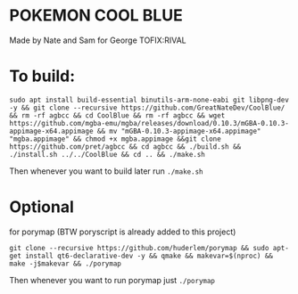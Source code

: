 # POKEMON COOL BLUE
Made by Nate and Sam for George
TOFIX:RIVAL



# To build:
```
sudo apt install build-essential binutils-arm-none-eabi git libpng-dev -y && git clone --recursive https://github.com/GreatNateDev/CoolBlue/  && rm -rf agbcc && cd CoolBlue && rm -rf agbcc && wget https://github.com/mgba-emu/mgba/releases/download/0.10.3/mGBA-0.10.3-appimage-x64.appimage && mv "mGBA-0.10.3-appimage-x64.appimage" "mgba.appimage" && chmod +x mgba.appimage &&git clone https://github.com/pret/agbcc && cd agbcc && ./build.sh && ./install.sh ../../CoolBlue && cd .. && ./make.sh
```
Then whenever you want to build later run ```./make.sh```
# Optional
for porymap (BTW poryscript is already added to this project)
```
git clone --recursive https://github.com/huderlem/porymap && sudo apt-get install qt6-declarative-dev -y && qmake && makevar=$(nproc) && make -j$makevar && ./porymap
```
Then whenever you want to run porymap just ```./porymap```
